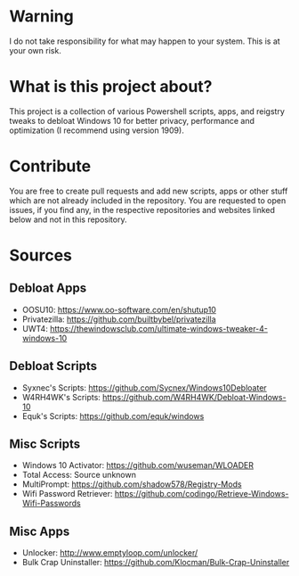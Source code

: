 # Warning
I do not take responsibility for what may happen to your system. This is at your own risk.
# What is this project about?
This project is a collection of various Powershell scripts, apps, and reigstry tweaks to debloat Windows 10 for better privacy, performance and optimization (I recommend using version 1909).
# Contribute
You are free to create pull requests and add new scripts, apps or other stuff which are not already included in the repository.
You are requested to open issues, if you find any, in the respective repositories and websites linked below and not in this repository.

# Sources
## Debloat Apps
- OOSU10: https://www.oo-software.com/en/shutup10
- Privatezilla: https://github.com/builtbybel/privatezilla
- UWT4: https://thewindowsclub.com/ultimate-windows-tweaker-4-windows-10

## Debloat Scripts
- Syxnec's Scripts: https://github.com/Sycnex/Windows10Debloater
- W4RH4WK's Scripts: https://github.com/W4RH4WK/Debloat-Windows-10
- Equk's Scripts: https://github.com/equk/windows

## Misc Scripts
- Windows 10 Activator: https://github.com/wuseman/WLOADER
- Total Access: Source unknown
- MultiPrompt: https://github.com/shadow578/Registry-Mods
- Wifi Password Retriever: https://github.com/codingo/Retrieve-Windows-Wifi-Passwords

## Misc Apps
- Unlocker: http://www.emptyloop.com/unlocker/
- Bulk Crap Uninstaller: https://github.com/Klocman/Bulk-Crap-Uninstaller
